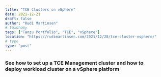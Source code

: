 ```yaml
---
title: "TCE Clusters on vSphere"
date: 2021-12-21
draft: false
author: "Rudi Martinsen"
# taxonomy
tags: ["Tanzu Portfolio", "TCE", "vSphere"]
location: "https://rudimartinsen.com/2021/12/28/tce-cluster-vsphere/"
# type
type: "post"
---
```


### See how to set up a TCE Management cluster and how to deploy workload cluster on a vSphere platform
